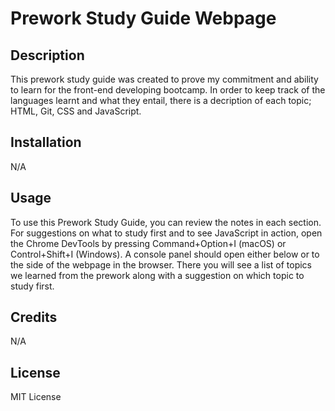 # Prework Study Guide Webpage

## Description

This prework study guide was created to prove my commitment and ability to learn for the front-end developing bootcamp.
In order to keep track of the languages learnt and what they entail, there is a decription of each topic; HTML, Git, CSS and JavaScript.

## Installation

N/A

## Usage

To use this Prework Study Guide, you can review the notes in each section. For suggestions on what to study first and to see JavaScript in action, open the Chrome DevTools by pressing Command+Option+I (macOS) or Control+Shift+I (Windows). A console panel should open either below or to the side of the webpage in the browser. There you will see a list of topics we learned from the prework along with a suggestion on which topic to study first.

## Credits

N/A

## License

MIT License
